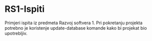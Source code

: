 # RS1-Ispiti
Primjeri ispita iz predmeta Razvoj softvera 1.
Pri pokretanju projekta potrebno je koristenje update-database komande kako bi projekat bio upotrebljiv. 
